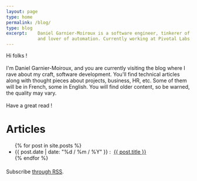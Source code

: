 ```yaml
---
layout: page
type: home
permalink: /blog/
type: blog
excerpt:    Daniel Garnier-Moiroux is a software engineer, tinkerer of things
            and lover of automation. Currently working at Pivotal Labs.
---
```


<p class="text-justify">
    Hi folks !
    <br>
    <br>
    I'm Daniel Garnier-Moiroux, and you are currently visiting the blog
    where I rave about my craft, software development. You'll find technical
    articles along with thought pieces about projects, business, HR, etc.
    Some of them will be in French, some in English. You will find older content,
    so be warned, the quality may vary.
    <br>
    <br>
    Have a great read !
</p>

<h1>Articles</h1>

<ul>
    {% for post in site.posts %}
    <li>
        <span>{{ post.date | date: "%d / %m / %Y" }} :&nbsp;</span>
        <a href="{{ post.url | prepend: site.baseurl }}">{{ post.title }}</a>
    </li>
    {% endfor %}
</ul>

<p style="margin-top:20px;">Subscribe <a href="{{ "/feed.xml" | prepend: site.baseurl }}">through RSS</a>.</p>
